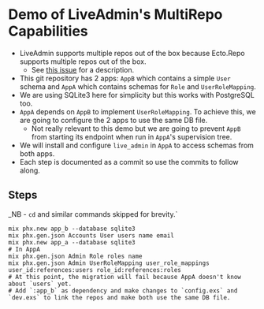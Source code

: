 # Demo of LiveAdmin's MultiRepo Capabilities

- LiveAdmin supports multiple repos out of the box because Ecto.Repo supports multiple repos out of the box. 
    - See [this issue](https://github.com/tfwright/live_admin/issues/34#issuecomment-1545533400) for a description.
- This git repository has 2 apps: `AppB` which contains a simple `User` schema and `AppA` which contains schemas for `Role` and `UserRoleMapping`.
- We are using SQLite3 here for simplicity but this works with PostgreSQL too. 
- `AppA` depends on `AppB` to implement `UserRoleMapping`. To achieve this, we are going to configure the 2 apps to use the same DB file.
    - Not really relevant to this demo but we are going to prevent `AppB` from starting its endpoint when run in `AppA`'s supervision tree.
- We will install and configure `live_admin` in `AppA` to access schemas from both apps.
- Each step is documented as a commit so use the commits to follow along.


## Steps

_NB - `cd` and similar commands skipped for brevity.`

```
mix phx.new app_b --database sqlite3
mix phx.gen.json Accounts User users name email
mix phx.new app_a --database sqlite3
# In AppA
mix phx.gen.json Admin Role roles name
mix phx.gen.json Admin UserRoleMapping user_role_mappings user_id:references:users role_id:references:roles
# At this point, the migration will fail because AppA doesn't know about `users` yet.
# Add `:app_b` as dependency and make changes to `config.exs` and `dev.exs` to link the repos and make both use the same DB file.
```
